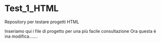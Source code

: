 # Test_1_HTML
Repository per testare progetti HTML

Inseriamo qui i file di progetto per una più facile consultazione
Ora questa è ina modifica.......
